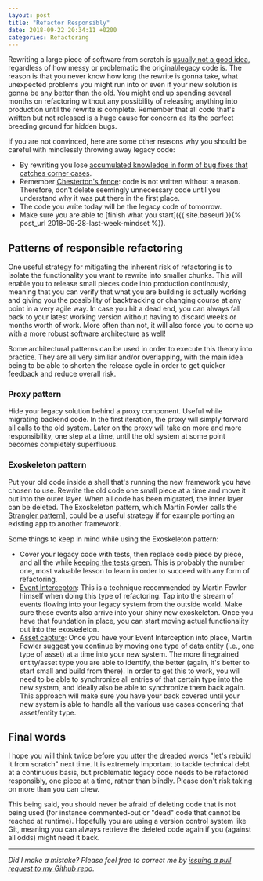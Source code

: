```yaml
---
layout: post
title: "Refactor Responsibly"
date: 2018-09-22 20:34:11 +0200
categories: Refactoring
---
```

Rewriting a large piece of software from scratch is [usually not a good idea](https://www.joelonsoftware.com/2000/04/06/things-you-should-never-do-part-i/), regardless of how messy or problematic the original/legacy code is. The reason is that you never know how long the rewrite is gonna take, what unexpected problems you might run into or even if your new solution is gonna be any better than the old. You might end up spending several months on refactoring without any possibility of releasing anything into production until the rewrite is complete. Remember that all code that's written but not released is a huge cause for concern as its the perfect breeding ground for hidden bugs.

If you are not convinced, here are some other reasons why you should be careful with mindlessly throwing away legacy code:

* By rewriting you lose [accumulated knowledge in form of bug fixes that catches corner cases](http://cdn.pols.co.uk/papers/agile-approach-to-legacy-systems.pdf).
* Remember [Chesterton's fence](https://abovethelaw.com/2014/01/the-fallacy-of-chestertons-fence/): code is not written without a reason. Therefore, don't delete seemingly unnecessary code until you understand why it was put there in the first place.
* The code you write today will be the legacy code of tomorrow.
* Make sure you are able to [finish what you start]({{ site.baseurl }}{% post_url 2018-09-28-last-week-mindset %}).

## Patterns of responsible refactoring

One useful strategy for mitigating the inherent risk of refactoring is to isolate the functionality you want to rewrite into smaller chunks. This will enable you to release small pieces code into production continously, meaning that you can verify that what you are building is actually working and giving you the possibility of backtracking or changing course at any point in a very agile way. In case you hit a dead end, you can always fall back to your latest working version without having to discard weeks or months worth of work.
More often than not, it will also force you to come up with a more robust software architecture as well!

Some architectural patterns can be used in order to execute this theory into practice. They are all very similiar and/or overlapping, with the main idea being to be able to shorten the release cycle in order to get quicker feedback and reduce overall risk. 

### Proxy pattern
Hide your legacy solution behind a proxy component. Useful while migrating backend code. In the first iteration, the proxy will simply forward all calls to the old system. Later on the proxy will take on more and more responsibility, one step at a time, until the old system at some point becomes completely superfluous.

### Exoskeleton pattern
Put your old code inside a shell that's running the new framework you have chosen to use. Rewrite the old code one small piece at a time and move it out into the outer layer. When all code has been migrated, the inner layer can be deleted. The Exoskeleton pattern, which Martin Fowler calls the [Strangler pattern](https://www.martinfowler.com/bliki/StranglerApplication.html)], could be a useful strategy if for example porting an existing app to another framework. 

Some things to keep in mind while using the Exoskeleton pattern:

* Cover your legacy code with tests, then replace code piece by piece, and all the while [keeping the tests green](https://www.youtube.com/watch?v=aWiwDdx_rdo). This is probably the number one, most valuable lesson to learn in order to succeed with any form of refactoring.
* [Event Intercepton](https://www.martinfowler.com/bliki/EventInterception.html): This is a technique recommended by Martin Fowler himself when doing this type of refactoring. Tap into the stream of events flowing into your legacy system from the outside world. Make sure these events also arrive into your shiny new exoskeleton. Once you have that foundation in place, you can start moving actual functionality out into the exoskeleton.
* [Asset capture](https://www.martinfowler.com/bliki/AssetCapture.html): Once you have your Event Interception into place, Martin Fowler suggest you continue by moving one type of data entity (i.e., one type of asset) at a time into your new system. The more finegrained entity/asset type you are able to identify, the better (again, it's better to start small and build from there). In order to get this to work, you will need to be able to synchronize all entries of that certain type into the new system, and ideally also be able to synchronize them back again. This approach will make sure you have your back covered until your new system is able to handle all the various use cases concering that asset/entity type.

## Final words
I hope you will think twice before you utter the dreaded words "let's rebuild it from scratch" next time. It is extremely important to tackle technical debt at a continuous basis, but problematic legacy code needs to be refactored responsibly, one piece at a time, rather than blindly. Please don't risk taking on more than you can chew.

This being said, you should never be afraid of deleting code that is not being used (for instance commented-out or "dead" code that cannot be reached at runtime). Hopefully you are using a version control system like Git, meaning you can always retrieve the deleted code again if you (against all odds) might need it back.

---

*Did I make a mistake? Please feel free to correct me by [issuing a pull request to my Github repo](https://github.com/Sundin/sundin.github.io).*

